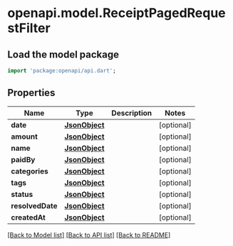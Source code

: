# openapi.model.ReceiptPagedRequestFilter

## Load the model package
```dart
import 'package:openapi/api.dart';
```

## Properties
Name | Type | Description | Notes
------------ | ------------- | ------------- | -------------
**date** | [**JsonObject**](.md) |  | [optional] 
**amount** | [**JsonObject**](.md) |  | [optional] 
**name** | [**JsonObject**](.md) |  | [optional] 
**paidBy** | [**JsonObject**](.md) |  | [optional] 
**categories** | [**JsonObject**](.md) |  | [optional] 
**tags** | [**JsonObject**](.md) |  | [optional] 
**status** | [**JsonObject**](.md) |  | [optional] 
**resolvedDate** | [**JsonObject**](.md) |  | [optional] 
**createdAt** | [**JsonObject**](.md) |  | [optional] 

[[Back to Model list]](../README.md#documentation-for-models) [[Back to API list]](../README.md#documentation-for-api-endpoints) [[Back to README]](../README.md)


